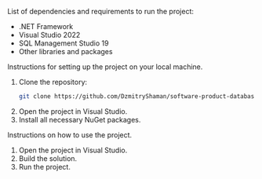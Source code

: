 List of dependencies and requirements to run the project:
- .NET Framework
- Visual Studio 2022
- SQL Management Studio 19
- Other libraries and packages

Instructions for setting up the project on your local machine.

1. Clone the repository:
    ```sh
    git clone https://github.com/DzmitryShaman/software-product-database-of-the-veterinary-clinic.git
    ```
2. Open the project in Visual Studio.
3. Install all necessary NuGet packages.

Instructions on how to use the project.

1. Open the project in Visual Studio.
2. Build the solution.
3. Run the project.
